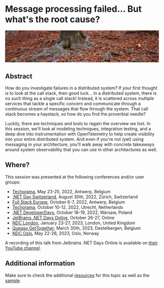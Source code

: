 # Message processing failed... But what's the root cause?

![root cause](root-cause-banner.jpg) 

## Abstract

How do you investigate failures in a distributed system? If your first thought is to look at the call stack, then good luck... In a distributed system, there is no such thing as a single call stack! Instead, it is scattered across multiple services that tackle a specific concern and communicate through a continuous stream of messages that flow through the system. That call stack becomes a haystack, so how do you find the proverbial needle?

Luckily, there are techniques and tools to regain the overview we lost. In this session, we'll look at modeling techniques, integration testing, and a deep dive into instrumentation with OpenTelemetry to help create visibility into your entire distributed system. And even if you're not (yet) using messaging in your architecture, you'll walk away with concrete takeaways around system observability that you can use in other architectures as well.

## Where?

This session was presented at the following conferences and/or user groups:

- [Techorama](https://techorama.be/), May 23-25, 2022, Antwerp, Belgium
- [.NET Day Switzerland](https://dotnetday.ch/), August 30th, 2022, Zürich, Switzerland
- [Full Stack Europe](https://fullstackeurope.com/2022/speakers/laila-bougria), October 6-7, 2022, Antwerp, Belgium
- [Techorama](https://techorama.nl/), October 10-12, 2022, Utrecht, Netherlands
- [.NET DeveloperDays](https://net.developerdays.pl/), October 18-19, 2022, Warsaw, Poland
- [JetBrains .NET Days Online](https://pages.jetbrains.com/dotnet-days-2022), October 26-27, Online
- [NDC London](https://ndclondon.com/agenda/message-processing-failed-but-whats-the-root-cause-0sf6/0tqekbn4me8), January 23-27, 2023, London, United Kingdom
- [Queaso GetTogether](https://www.queaso.be/news/MessageProcessing), March 30th, 2023, Destelbergen, Belgium
- [NDC Oslo](https://ndcoslo.com/agenda/message-processing-failed-but-whats-the-root-cause-05sa/0y2g4ftymzi), May 22-26, 2023, Oslo, Norway

A recording of this talk from Jetbrains .NET Days Online is available on [their YouTube channel](https://www.youtube.com/watch?v=LdpBOG0e5tY&t=2543s).

## Additional information

Make sure to check the additional [resources](resources) for this topic as well as the [sample](sample).
